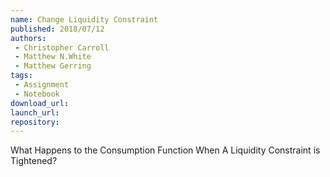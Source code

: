 ```yaml
---
name: Change Liquidity Constraint
published: 2018/07/12
authors:
 - Christopher Carroll
 - Matthew N.White
 - Matthew Gerring
tags:
 - Assignment
 - Notebook
download_url: 
launch_url:
repository: 
---
```

What Happens to the Consumption Function When A Liquidity Constraint is Tightened?
